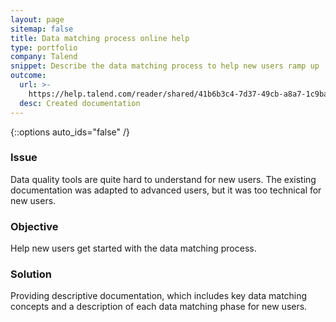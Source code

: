 ```yaml
---
layout: page
sitemap: false
title: Data matching process online help
type: portfolio
company: Talend
snippet: Describe the data matching process to help new users ramp up
outcome:
  url: >-
    https://help.talend.com/reader/shared/41b6b3c4-7d37-49cb-a8a7-1c9ba32504dd/root
  desc: Created documentation
---
```

{::options auto_ids="false" /}

### Issue

Data quality tools are quite hard to understand for new users. The existing documentation was adapted to advanced users, but it was too technical for new users.

### Objective

Help new users get started with the data matching process.

### Solution

Providing descriptive documentation, which includes key data matching concepts and a description of each data matching phase for new users.
